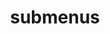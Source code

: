 ---
layout: page
title: submenus
nav: false
nav_order: 6
dropdown: false
children:
    - title: portfolio
      permalink: /portfolio/
    - title: divider
    - title: cv
      permalink: /cv/
---